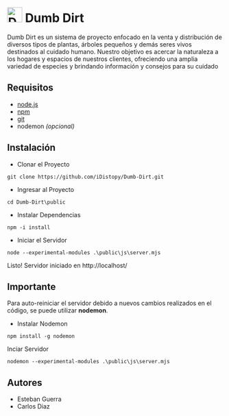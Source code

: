 <h1><img src="https://i.imgur.com/HHrWPSf.png" alt="Dumb Dirt Logo" width="35"> Dumb Dirt</h1>
Dumb Dirt es un sistema de proyecto enfocado en la venta y distribución de diversos tipos de plantas, árboles pequeños y demás seres vivos destinados al cuidado humano. Nuestro objetivo es acercar la naturaleza a los hogares y espacios de nuestros clientes, ofreciendo una amplia variedad de especies y brindando información y consejos para su cuidado

## Requisitos
- [node.js](https://nodejs.org/en/download/prebuilt-installer)
- [npm](https://nodejs.org/en/download)
- [git](https://git-scm.com/download/win)
- nodemon _(opcional)_

## Instalación
- Clonar el Proyecto
```text
git clone https://github.com/iDistopy/Dumb-Dirt.git
```
- Ingresar al Proyecto
```text
cd Dumb-Dirt\public
```
- Instalar Dependencias
```text
npm -i install
```
- Iniciar el Servidor
```text
node --experimental-modules .\public\js\server.mjs
```
Listo! Servidor iniciado en http://localhost/

## Importante
Para auto-reiniciar el servidor debido a nuevos cambios realizados en el código, se puede utilizar **nodemon**.
- Instalar Nodemon
```text
npm install -g nodemon
```
Inciar Servidor
```text
nodemon --experimental-modules .\public\js\server.mjs
```
## Autores
- Esteban Guerra
- Carlos Diaz

